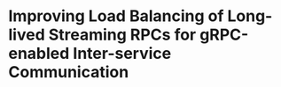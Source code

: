 # Improving Load Balancing of Long-lived Streaming RPCs for gRPC-enabled Inter-service Communication